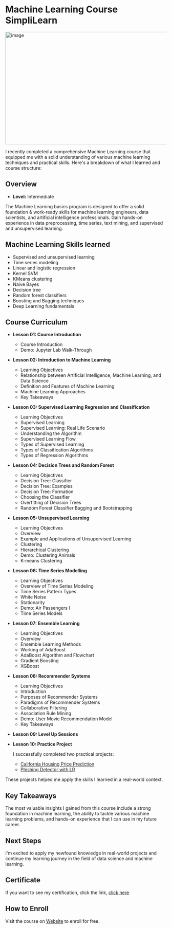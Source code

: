 # Machine Learning Course SimpliLearn
<img src="https://github.com/user-attachments/assets/e12adb86-b517-49b3-a68b-a1f795586ecb" alt="image" width="800" height="350"/>

I recently completed a comprehensive Machine Learning course that equipped me with a solid understanding of various machine learning techniques and practical skills. Here's a breakdown of what I learned and course structure:

## Overview
- **Level:** Intermediate

The Machine Learning basics program is designed to offer a solid foundation & work-ready skills for machine learning engineers, data scientists, and artificial intelligence professionals. Gain hands-on experience in data preprocessing, time series, text mining, 
and supervised and unsupervised learning.

## Machine Learning Skills learned
- Supervised and unsupervised learning
- Time series modeling
- Linear and logistic regression
- Kernel SVM
- KMeans clustering
- Naive Bayes
- Decision tree
- Random forest classifiers
- Boosting and Bagging techniques
- Deep Learning fundamentals

## Course Curriculum

- **Lesson 01: Course Introduction**
  - Course Introduction
  - Demo: Jupyter Lab Walk-Through

- **Lesson 02: Introduction to Machine Learning**
  - Learning Objectives
  - Relationship between Artificial Intelligence, Machine Learning, and Data Science
  - Definition and Features of Machine Learning
  - Machine Learning Approaches
  - Key Takeaways

- **Lesson 03: Supervised Learning Regression and Classification**
  - Learning Objectives
  - Supervised Learning
  - Supervised Learning: Real Life Scenario
  - Understanding the Algorithm
  - Supervised Learning Flow
  - Types of Supervised Learning
  - Types of Classification Algorithms
  - Types of Regression Algorithms
 

- **Lesson 04: Decision Trees and Random Forest**
  - Learning Objectives
  - Decision Tree: Classifier
  - Decision Tree: Examples
  - Decision Tree: Formation
  - Choosing the Classifier
  - Overfitting of Decision Trees
  - Random Forest Classifier Bagging and Bootstrapping
  

- **Lesson 05: Unsupervised Learning**
  - Learning Objectives
  - Overview
  - Example and Applications of Unsupervised Learning
  - Clustering
  - Hierarchical Clustering
  - Demo: Clustering Animals
  - K-means Clustering
  

- **Lesson 06: Time Series Modelling**
  - Learning Objectives
  - Overview of Time Series Modeling
  - Time Series Pattern Types
  - White Noise
  - Stationarity
  - Demo: Air Passengers I
  - Time Series Models
 

- **Lesson 07: Ensemble Learning**
  - Learning Objectives
  - Overview
  - Ensemble Learning Methods
  - Working of AdaBoost
  - AdaBoost Algorithm and Flowchart
  - Gradient Boosting
  - XGBoost
 

- **Lesson 08: Recommender Systems**
  - Learning Objectives
  - Introduction
  - Purposes of Recommender Systems
  - Paradigms of Recommender Systems
  - Collaborative Filtering
  - Association Rule Mining
  - Demo: User Movie Recommendation Model
  - Key Takeaways

- **Lesson 09: Level Up Sessions**

- **Lesson 10: Practice Project**
  
  I successfully completed two practical projects:
  - [California Housing Price Prediction](https://github.com/djalmarodriguess/Machine_Learning_Curse_SimpliLearn/tree/master/Practice%20Project%20l)
  - [Phishing Detector with LR](https://github.com/djalmarodriguess/Machine_Learning_Curse_SimpliLearn/tree/master/Practice%20Project%20II)
 
These projects helped me apply the skills I learned in a real-world context.

## Key Takeaways

The most valuable insights I gained from this course include a strong foundation in machine learning, the ability to tackle various machine learning problems, and hands-on experience that I can use in my future career.

## Next Steps

I'm excited to apply my newfound knowledge in real-world projects and continue my learning journey in the field of data science and machine learning.

## Certificate
If you want to see my certification, click the link, [click here](https://github.com/djalmarodriguess/Certificados/blob/master/Machine%20Learning%20-%20SimpliLearn.pdf) 

## How to Enroll
Visit the course on [Website](https://www.simplilearn.com/learn-machine-learning-basics-skillup) to enroll for free.
